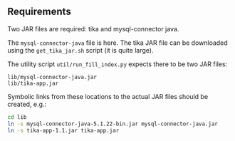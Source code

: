 ## Requirements

Two JAR files are required: tika and mysql-connector java.

The `mysql-connector-java` file is here. The tika JAR file
can be downloaded using the `get_tika_jar.sh` script (it is
quite large).

The utility script `util/run_fill_index.py` expects there to be
two JAR files:

```
lib/mysql-connector-java.jar
lib/tika-app.jar
```

Symbolic links from these locations to the actual JAR files
should be created, e.g.:

```bash
cd lib
ln -s mysql-connector-java-5.1.22-bin.jar mysql-connector-java.jar
ln -s tika-app-1.1.jar tika-app.jar
```
